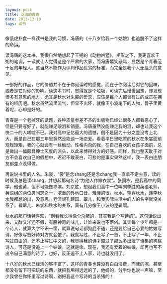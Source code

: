 ```yaml
---
layout: post
title: 泛滥的青春
date: 2013-12-10
tags: 读书
---
```


像饿虎扑食一样读书是我的习惯，冯唐的《十八岁给我一个姑娘》也逃脱不了这样的命运。

读冯唐的这本书，我很自然地想起了王朔的《动物凶猛》，相形之下，我更喜欢王朔的笔调，一读就让人觉得这是个严肃的大家，而冯唐嬉笑怒骂，显然是个青春范十足的年轻人。这当然不能作为评判作品优劣的标准，而完全是我个人无厘头的意见。

一部好的作品，它的价值并不在于你阅读时的感觉，而在于你阅读后对它的回味，或者是它对你的影响。读这本书时，觉得就是个垃圾，可读完后慢慢回想，却发现很多有意思的地方，尤其是秋水对朱裳的爱恋，应该是每个人都曾有过的或正在拥有的经历吧。秋水虽然流里流气，但显不出坏，就像王小波笔下的人物，骨子里黄着呢，心却是好的。

青春是一个老掉牙的话题，各种质量参差不齐的出版物已经让很多人都看恶心了，但是只要写好了，就能赚足眼泪和销量。冯唐虽然没能赚走我的泪，却也让我这个快二十的人唏嘘不已。我对高中记忆最大的遗憾，倒不是因为十分之差没考上北大，而是自己在那三年里竟然没能谈一场恋爱。看着平日里吃荤的秋水在朱裳面前规规矩矩，我的心就会有一丝触动。性格内向的我，在自己喜欢的女孩子面前，总是做出一幅颇具绅士风度的派头，以此来博得对方的好感。同样，我也整天耽于对方不会喜欢自己的假想中，迟迟不敢表白，可悲的是事实果然这样，我一表白连朋友都差点没得做。

再说说书里的人名。朱裳，“裳”是念shang还是念chang我一直拿不定主意，读的时候我总是读chang，并想起那句名诗“为他人作嫁衣裳”。张国栋，是我高中的同学，他也黄，但不可能做导演。刘京胜，想起我们高中一位叫刘季胜的英语老师，英语组的两位男同志之一，浓重的外地口音，难懂的很。秋水，望穿秋水，连李秋水我都想的出，没意思。老流氓孔建国、翠儿，和我实际生活中的人的名字就没关系了。看翠儿、朱裳和秋水的关系，真有几分像王小波的逻辑啊。

秋水的那句话特喜欢，“别看我长得像个杀猪的，其实我是个写诗的”。这句话说出来，又酸又洋还不假，有股神奇的味儿，让谁来说也不落俗。其实每个少年都是一个诗人，就算大字不识一筐，就算说句话都狗屁不通，还是要给自己心爱的姑娘写诗，好像写首好诗对方就会依了。我就写过，不止写了一首，不止写了一年，不止写过自由的，还不止写过中文的，我觉得我的诗才超过了那么多出版了诗集的狗屁诗人，可还是没追上一个姑娘。这就是命。现在，我还有爱着的姑娘，却再也写不出令自己满意的诗了，也好，反正追不上人家，诗也就没用了。

十八岁的秋水已经活的够丰富了，这样的青春也算没有白白浪费，而我的呢，甚至都没有留下可把玩的东西，就把我甩得远远的了，他妈的，分手你也说一声嘛，至少我曾在你怀里写过诗啊，别把我这个写诗的当杀猪的！
